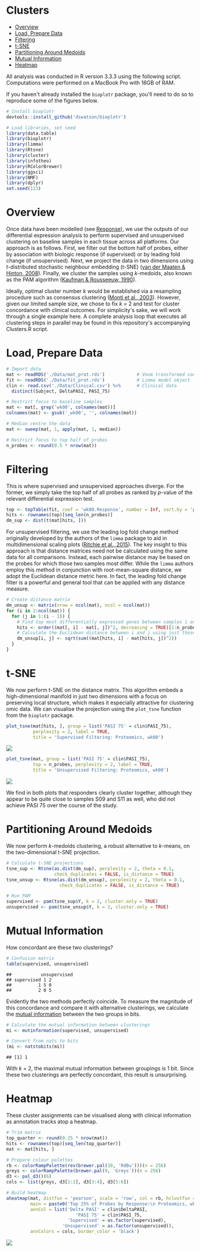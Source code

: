 Clusters
================

-   [Overview](#overview)
-   [Load, Prepare Data](#load-prepare-data)
-   [Filtering](#filtering)
-   [t-SNE](#t-sne)
-   [Partitioning Around Medoids](#partitioning-around-medoids)
-   [Mutual Information](#mutual-information)
-   [Heatmap](#heatmap)

All analysis was conducted in R version 3.3.3 using the following script. Computations were performed on a MacBook Pro with 16GB of RAM.

If you haven't already installed the `bioplotr` package, you'll need to do so to reproduce some of the figures below.

``` r
# Install bioplotr
devtools::install_github('dswatson/bioplotr')

# Load libraries, set seed
library(data.table)
library(bioplotr)
library(limma)
library(Rtsne)
library(cluster)
library(infotheo)
library(RColorBrewer)
library(ggsci)
library(NMF)
library(dplyr)
set.seed(123)
```

Overview
========

Once data have been modelled (see [Response]()), we use the outputs of our differential expression analysis to perform supervised and unsupervised clustering on baseline samples in each tissue across all platforms. Our approach is as follows. First, we filter out the bottom half of probes, either by association with biologic response (if supervised) or by leading fold change (if unsupervised). Next, we project the data in two dimensions using *t*-distributed stochastic neighbour embedding (t-SNE) ([van der Maaten & Hinton, 2008](http://www.jmlr.org/papers/volume9/vandermaaten08a/vandermaaten08a.pdf)). Finally, we cluster the samples using *k*-medoids, also known as the PAM algorithm ([Kaufman & Rousseeuw, 1990](https://books.google.co.uk/books/about/Finding_Groups_in_Data.html?id=yS0nAQAAIAAJ)).

Ideally, optimal cluster number *k* would be established via a resampling procedure such as consensus clustering ([Monti et al., 2003](https://pdfs.semanticscholar.org/1f29/553ecbaa388b6be3402bc7af28178f5e24ef.pdf)). However, given our limited sample size, we chose to fix *k* = 2 and test for cluster concordance with clinical outcomes. For simplicity's sake, we will work through a single example here. A complete analysis loop that executes all clustering steps in parallel may be found in this repository's accompanying Clusters.R script.

Load, Prepare Data
==================

``` r
# Import data
mat <- readRDS('./Data/mat_prot.rds')            # Voom transformed counts
fit <- readRDS('./Data/fit_prot.rds')            # Limma model object
clin <- read.csv('./Data/Clinical.csv') %>%      # Clinical data
  distinct(Subject, DeltaPASI, PASI_75)

# Restrict focus to baseline samples
mat <- mat[, grep('wk00', colnames(mat))]
colnames(mat) <- gsub('_wk00', '', colnames(mat))

# Median centre the data
mat <- sweep(mat, 1, apply(mat, 1, median))

# Restrict focus to top half of probes
n_probes <- round(0.5 * nrow(mat))
```

Filtering
=========

This is where supervised and unsupervised approaches diverge. For the former, we simply take the top half of all probes as ranked by *p*-value of the relevant differential expression test.

``` r
top <- topTable(fit, coef = 'wk00.Response', number = Inf, sort.by = 'p')
hits <- rownames(top)[seq_len(n_probes)]
dm_sup <- dist(t(mat[hits, ]))
```

For unsupervised filtering, we use the leading log fold change method originally developed by the authors of the `limma` package to aid in multidimensional scaling plots ([Ritchie et al., 2015](https://www.ncbi.nlm.nih.gov/pubmed/25605792)). The key insight to this approach is that distance matrices need not be calculated using the same data for all comparisons. Instead, each pairwise distance may be based on the probes for which those two samples most differ. While the `limma` authors employ this method in conjunction with root-mean-square distance, we adopt the Euclidean distance metric here. In fact, the leading fold change filter is a powerful and general tool that can be applied with any distance measure.

``` r
# Create distance matrix
dm_unsup <- matrix(nrow = ncol(mat), ncol = ncol(mat))
for (i in 2:ncol(mat)) {
  for (j in 1:(i - 1)) {
    # Find top most differentially expressed genes between samples i and j
    hits <- order((mat[, i] - mat[, j])^2, decreasing = TRUE)[1:n_probes]
    # Calculate the Euclidean distance between i and j using just those top genes
    dm_unsup[i, j] <- sqrt(sum((mat[hits, i] - mat[hits, j])^2))
  }
}
```

t-SNE
=====

We now perform t-SNE on the distance matrix. This algorithm embeds a high-dimensional manifold in just two dimensions with a focus on preserving local structure, which makes it especially attractive for clustering omic data. We can visualise the projection using the `plot_tsne` function from the `bioplotr` package.

``` r
plot_tsne(mat[hits, ], group = list('PASI 75' = clin$PASI_75), 
          perplexity = 2, label = TRUE,
          title = 'Supervised Filtering: Proteomics, wk00')
```

<p align='center'>
<img src="Clusters_files/figure-markdown_github/tsne-1.png" style="display: block; margin: auto;" />
</p>

``` r
plot_tsne(mat, group = list('PASI 75' = clin$PASI_75), 
          top = n_probes, perplexity = 2, label = TRUE,
          title = 'Unsupervised Filtering: Proteomics, wk00')
```

<p align='center'>
<img src="Clusters_files/figure-markdown_github/tsne-2.png" style="display: block; margin: auto;" />
</p>

We find in both plots that responders clearly cluster together, although they appear to be quite close to samples S09 and S11 as well, who did not achieve PASI 75 over the course of the study.

Partitioning Around Medoids
===========================

We now perform *k*-medoids clustering, a robust alternative to *k*-means, on the two-dimensional t-SNE projection.

``` r
# Calculate t-SNE projections
tsne_sup <- Rtsne(as.dist(dm_sup), perplexity = 2, theta = 0.1, 
                  check_duplicates = FALSE, is_distance = TRUE)
tsne_unsup <- Rtsne(as.dist(dm_unsup), perplexity = 2, theta = 0.1, 
                    check_duplicates = FALSE, is_distance = TRUE)

# Run PAM
supervised <- pam(tsne_sup$Y, k = 2, cluster.only = TRUE)
unsupervised <- pam(tsne_unsup$Y, k = 2, cluster.only = TRUE)
```

Mutual Information
==================

How concordant are these two clusterings?

``` r
# Confusion matrix
table(supervised, unsupervised)
```

    ##           unsupervised
    ## supervised 1 2
    ##          1 5 0
    ##          2 0 5

Evidently the two methods perfectly coincide. To measure the magnitude of this concordance and compare it with alternative clusterings, we calculate the [mutual information](https://en.wikipedia.org/wiki/Mutual_information) between the two groups in bits.

``` r
# Calculate the mutual information between clusterings
mi <- mutinformation(supervised, unsupervised)

# Convert from nats to bits
(mi <- natstobits(mi))
```

    ## [1] 1

With *k* = 2, the maximal mutual information between groupings is 1 bit. Since these two clusterings are perfectly concordant, this result is unsurprising.

Heatmap
=======

These cluster assignments can be visualised along with clinical information as annotation tracks atop a heatmap.

``` r
# Trim matrix
top_quarter <- round(0.25 * nrow(mat)) 
hits <- rownames(top)[seq_len(top_quarter)]
mat <- mat[hits, ]

# Prepare colour palettes
rb <- colorRampPalette(rev(brewer.pal(10, 'RdBu')))(n = 256)
greys <- colorRampPalette(brewer.pal(9, 'Greys'))(n = 256)
d3 <- pal_d3()(6)
cols <- list(greys, d3[1:2], d3[3:4], d3[5:6])

# Build heatmap
aheatmap(mat, distfun = 'pearson', scale = 'row', col = rb, hclustfun = 'average',
         main = paste0('Top 25% of Probes by Response:\n Proteomics, wk00'),
         annCol = list('Delta PASI' = clin$DeltaPASI,
                          'PASI 75' = clin$PASI_75,
                       'Supervised' = as.factor(supervised),
                     'Unsupervised' = as.factor(unsupervised)),
         annColors = cols, border_color = 'black')
```

<p align='center'>
<img src="Clusters_files/figure-markdown_github/heatmap-1.png" style="display: block; margin: auto;" />
</p>
